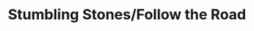 ---
pid: ch737
title: Stumbling Stones/Follow the Road
location_transcription: Old City Cobblestones
coordinates: "[-75.148883, 39.944496]"
zipcode: '19123'
gen_neighborhood: North Philadelphia
neighborhood: Northern Liberties,Loft District
outside_phl: 
age: '25'
age_range: 20-29
instagram: 
image_file_name: ch_737.jpg
proposal_transcription: |-
  Date, person, group of people, date, etc.
  Inspired by German //stopurstein// naming people who've been displaced wtih dates & names where possible
  (Leni Lenape, ppl pushed out from gentrification)
topic: Person,Native Americans,Gentrification
topic_summary: 0, 0, 0, 0
type: Stumble Stone
keywords_other: lenape, displacement, indigenous, gentrification
credit: 
image_labels: 
twitter: yonayurwitart
facebook: yonayurwitart
permalink: "/monuments/ch737/"
layout: item-page
---